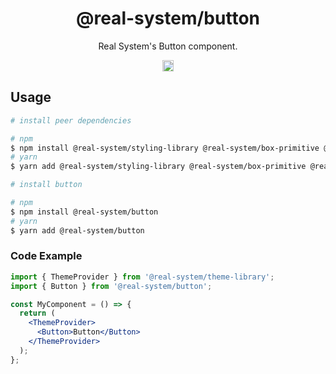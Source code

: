 <h1 align="center">@real-system/button</h1>
<p align="center">Real System's Button component.</p>
<p align="center">
<a href="https://www.npmjs.com/package/@real-system/button"><img src="https://badgen.net/npm/v/@real-system/button?label=&icon=npm&color=blue" alt="npm version" height="18"/></a>
</p>

## Usage

```bash
# install peer dependencies

# npm
$ npm install @real-system/styling-library @real-system/box-primitive @real-system/utils-library react react-dom
# yarn
$ yarn add @real-system/styling-library @real-system/box-primitive @real-system/utils-library react react-dom

# install button

# npm
$ npm install @real-system/button
# yarn
$ yarn add @real-system/button
```

### Code Example

```jsx
import { ThemeProvider } from '@real-system/theme-library';
import { Button } from '@real-system/button';

const MyComponent = () => {
  return (
    <ThemeProvider>
      <Button>Button</Button>
    </ThemeProvider>
  );
};

```

